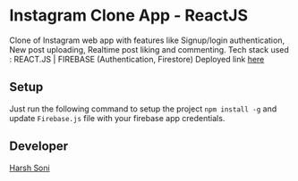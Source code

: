 #  Instagram Clone App - ReactJS
Clone of Instagram web app with features like Signup/login authentication, New post uploading, Realtime post liking and commenting.
Tech stack used : REACT.JS | FIREBASE (Authentication, Firestore) 
Deployed link [here](https://bit.ly/cloneinsta)

## Setup
Just run the following command to setup the project ```npm install -g``` and update `Firebase.js` file with your firebase app credentials.

## Developer
[Harsh Soni](https://linkedin.com/in/cscipher)
